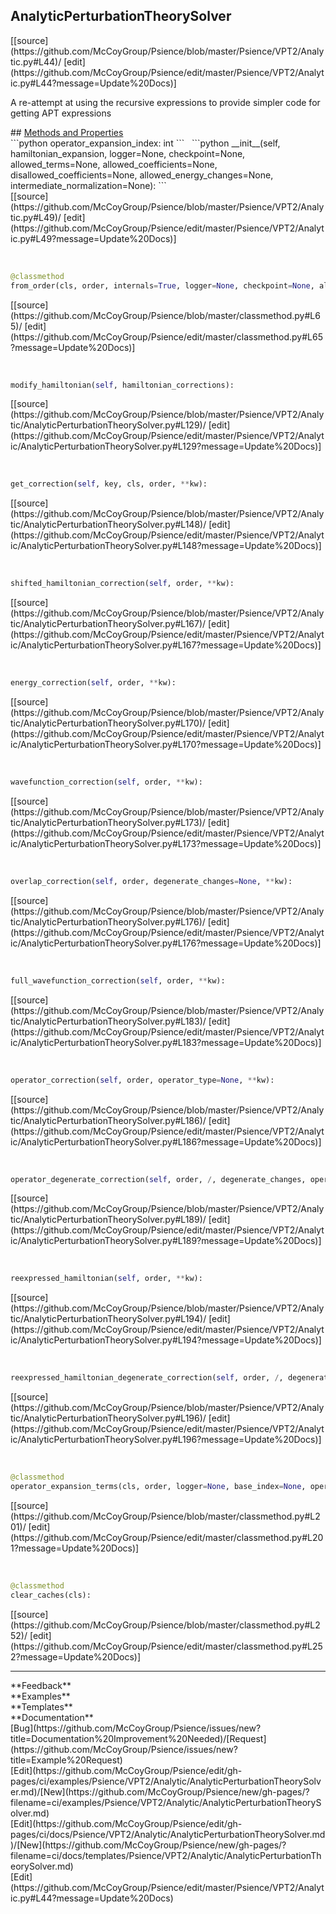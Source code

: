 ## <a id="Psience.VPT2.Analytic.AnalyticPerturbationTheorySolver">AnalyticPerturbationTheorySolver</a> 

<div class="docs-source-link" markdown="1">
[[source](https://github.com/McCoyGroup/Psience/blob/master/Psience/VPT2/Analytic.py#L44)/
[edit](https://github.com/McCoyGroup/Psience/edit/master/Psience/VPT2/Analytic.py#L44?message=Update%20Docs)]
</div>

A re-attempt at using the recursive expressions
to provide simpler code for getting APT expressions







<div class="collapsible-section">
 <div class="collapsible-section collapsible-section-header" markdown="1">
## <a class="collapse-link" data-toggle="collapse" href="#methods" markdown="1"> Methods and Properties</a> <a class="float-right" data-toggle="collapse" href="#methods"><i class="fa fa-chevron-down"></i></a>
 </div>
 <div class="collapsible-section collapsible-section-body collapse show" id="methods" markdown="1">
 ```python
operator_expansion_index: int
```
<a id="Psience.VPT2.Analytic.AnalyticPerturbationTheorySolver.__init__" class="docs-object-method">&nbsp;</a> 
```python
__init__(self, hamiltonian_expansion, logger=None, checkpoint=None, allowed_terms=None, allowed_coefficients=None, disallowed_coefficients=None, allowed_energy_changes=None, intermediate_normalization=None): 
```
<div class="docs-source-link" markdown="1">
[[source](https://github.com/McCoyGroup/Psience/blob/master/Psience/VPT2/Analytic.py#L49)/
[edit](https://github.com/McCoyGroup/Psience/edit/master/Psience/VPT2/Analytic.py#L49?message=Update%20Docs)]
</div>


<a id="Psience.VPT2.Analytic.AnalyticPerturbationTheorySolver.from_order" class="docs-object-method">&nbsp;</a> 
```python
@classmethod
from_order(cls, order, internals=True, logger=None, checkpoint=None, allowed_terms=None, allowed_coefficients=None, disallowed_coefficients=None, allowed_energy_changes=None, intermediate_normalization=None): 
```
<div class="docs-source-link" markdown="1">
[[source](https://github.com/McCoyGroup/Psience/blob/master/classmethod.py#L65)/
[edit](https://github.com/McCoyGroup/Psience/edit/master/classmethod.py#L65?message=Update%20Docs)]
</div>


<a id="Psience.VPT2.Analytic.AnalyticPerturbationTheorySolver.modify_hamiltonian" class="docs-object-method">&nbsp;</a> 
```python
modify_hamiltonian(self, hamiltonian_corrections): 
```
<div class="docs-source-link" markdown="1">
[[source](https://github.com/McCoyGroup/Psience/blob/master/Psience/VPT2/Analytic/AnalyticPerturbationTheorySolver.py#L129)/
[edit](https://github.com/McCoyGroup/Psience/edit/master/Psience/VPT2/Analytic/AnalyticPerturbationTheorySolver.py#L129?message=Update%20Docs)]
</div>


<a id="Psience.VPT2.Analytic.AnalyticPerturbationTheorySolver.get_correction" class="docs-object-method">&nbsp;</a> 
```python
get_correction(self, key, cls, order, **kw): 
```
<div class="docs-source-link" markdown="1">
[[source](https://github.com/McCoyGroup/Psience/blob/master/Psience/VPT2/Analytic/AnalyticPerturbationTheorySolver.py#L148)/
[edit](https://github.com/McCoyGroup/Psience/edit/master/Psience/VPT2/Analytic/AnalyticPerturbationTheorySolver.py#L148?message=Update%20Docs)]
</div>


<a id="Psience.VPT2.Analytic.AnalyticPerturbationTheorySolver.shifted_hamiltonian_correction" class="docs-object-method">&nbsp;</a> 
```python
shifted_hamiltonian_correction(self, order, **kw): 
```
<div class="docs-source-link" markdown="1">
[[source](https://github.com/McCoyGroup/Psience/blob/master/Psience/VPT2/Analytic/AnalyticPerturbationTheorySolver.py#L167)/
[edit](https://github.com/McCoyGroup/Psience/edit/master/Psience/VPT2/Analytic/AnalyticPerturbationTheorySolver.py#L167?message=Update%20Docs)]
</div>


<a id="Psience.VPT2.Analytic.AnalyticPerturbationTheorySolver.energy_correction" class="docs-object-method">&nbsp;</a> 
```python
energy_correction(self, order, **kw): 
```
<div class="docs-source-link" markdown="1">
[[source](https://github.com/McCoyGroup/Psience/blob/master/Psience/VPT2/Analytic/AnalyticPerturbationTheorySolver.py#L170)/
[edit](https://github.com/McCoyGroup/Psience/edit/master/Psience/VPT2/Analytic/AnalyticPerturbationTheorySolver.py#L170?message=Update%20Docs)]
</div>


<a id="Psience.VPT2.Analytic.AnalyticPerturbationTheorySolver.wavefunction_correction" class="docs-object-method">&nbsp;</a> 
```python
wavefunction_correction(self, order, **kw): 
```
<div class="docs-source-link" markdown="1">
[[source](https://github.com/McCoyGroup/Psience/blob/master/Psience/VPT2/Analytic/AnalyticPerturbationTheorySolver.py#L173)/
[edit](https://github.com/McCoyGroup/Psience/edit/master/Psience/VPT2/Analytic/AnalyticPerturbationTheorySolver.py#L173?message=Update%20Docs)]
</div>


<a id="Psience.VPT2.Analytic.AnalyticPerturbationTheorySolver.overlap_correction" class="docs-object-method">&nbsp;</a> 
```python
overlap_correction(self, order, degenerate_changes=None, **kw): 
```
<div class="docs-source-link" markdown="1">
[[source](https://github.com/McCoyGroup/Psience/blob/master/Psience/VPT2/Analytic/AnalyticPerturbationTheorySolver.py#L176)/
[edit](https://github.com/McCoyGroup/Psience/edit/master/Psience/VPT2/Analytic/AnalyticPerturbationTheorySolver.py#L176?message=Update%20Docs)]
</div>


<a id="Psience.VPT2.Analytic.AnalyticPerturbationTheorySolver.full_wavefunction_correction" class="docs-object-method">&nbsp;</a> 
```python
full_wavefunction_correction(self, order, **kw): 
```
<div class="docs-source-link" markdown="1">
[[source](https://github.com/McCoyGroup/Psience/blob/master/Psience/VPT2/Analytic/AnalyticPerturbationTheorySolver.py#L183)/
[edit](https://github.com/McCoyGroup/Psience/edit/master/Psience/VPT2/Analytic/AnalyticPerturbationTheorySolver.py#L183?message=Update%20Docs)]
</div>


<a id="Psience.VPT2.Analytic.AnalyticPerturbationTheorySolver.operator_correction" class="docs-object-method">&nbsp;</a> 
```python
operator_correction(self, order, operator_type=None, **kw): 
```
<div class="docs-source-link" markdown="1">
[[source](https://github.com/McCoyGroup/Psience/blob/master/Psience/VPT2/Analytic/AnalyticPerturbationTheorySolver.py#L186)/
[edit](https://github.com/McCoyGroup/Psience/edit/master/Psience/VPT2/Analytic/AnalyticPerturbationTheorySolver.py#L186?message=Update%20Docs)]
</div>


<a id="Psience.VPT2.Analytic.AnalyticPerturbationTheorySolver.operator_degenerate_correction" class="docs-object-method">&nbsp;</a> 
```python
operator_degenerate_correction(self, order, /, degenerate_changes, operator_type=None, **kw): 
```
<div class="docs-source-link" markdown="1">
[[source](https://github.com/McCoyGroup/Psience/blob/master/Psience/VPT2/Analytic/AnalyticPerturbationTheorySolver.py#L189)/
[edit](https://github.com/McCoyGroup/Psience/edit/master/Psience/VPT2/Analytic/AnalyticPerturbationTheorySolver.py#L189?message=Update%20Docs)]
</div>


<a id="Psience.VPT2.Analytic.AnalyticPerturbationTheorySolver.reexpressed_hamiltonian" class="docs-object-method">&nbsp;</a> 
```python
reexpressed_hamiltonian(self, order, **kw): 
```
<div class="docs-source-link" markdown="1">
[[source](https://github.com/McCoyGroup/Psience/blob/master/Psience/VPT2/Analytic/AnalyticPerturbationTheorySolver.py#L194)/
[edit](https://github.com/McCoyGroup/Psience/edit/master/Psience/VPT2/Analytic/AnalyticPerturbationTheorySolver.py#L194?message=Update%20Docs)]
</div>


<a id="Psience.VPT2.Analytic.AnalyticPerturbationTheorySolver.reexpressed_hamiltonian_degenerate_correction" class="docs-object-method">&nbsp;</a> 
```python
reexpressed_hamiltonian_degenerate_correction(self, order, /, degenerate_changes, **kw): 
```
<div class="docs-source-link" markdown="1">
[[source](https://github.com/McCoyGroup/Psience/blob/master/Psience/VPT2/Analytic/AnalyticPerturbationTheorySolver.py#L196)/
[edit](https://github.com/McCoyGroup/Psience/edit/master/Psience/VPT2/Analytic/AnalyticPerturbationTheorySolver.py#L196?message=Update%20Docs)]
</div>


<a id="Psience.VPT2.Analytic.AnalyticPerturbationTheorySolver.operator_expansion_terms" class="docs-object-method">&nbsp;</a> 
```python
@classmethod
operator_expansion_terms(cls, order, logger=None, base_index=None, operator_type=None): 
```
<div class="docs-source-link" markdown="1">
[[source](https://github.com/McCoyGroup/Psience/blob/master/classmethod.py#L201)/
[edit](https://github.com/McCoyGroup/Psience/edit/master/classmethod.py#L201?message=Update%20Docs)]
</div>


<a id="Psience.VPT2.Analytic.AnalyticPerturbationTheorySolver.clear_caches" class="docs-object-method">&nbsp;</a> 
```python
@classmethod
clear_caches(cls): 
```
<div class="docs-source-link" markdown="1">
[[source](https://github.com/McCoyGroup/Psience/blob/master/classmethod.py#L252)/
[edit](https://github.com/McCoyGroup/Psience/edit/master/classmethod.py#L252?message=Update%20Docs)]
</div>
 </div>
</div>












---


<div markdown="1" class="text-secondary">
<div class="container">
  <div class="row">
   <div class="col" markdown="1">
**Feedback**   
</div>
   <div class="col" markdown="1">
**Examples**   
</div>
   <div class="col" markdown="1">
**Templates**   
</div>
   <div class="col" markdown="1">
**Documentation**   
</div>
   <div class="col" markdown="1">
   
</div>
   <div class="col" markdown="1">
   
</div>
   <div class="col" markdown="1">
   
</div>
</div>
  <div class="row">
   <div class="col" markdown="1">
[Bug](https://github.com/McCoyGroup/Psience/issues/new?title=Documentation%20Improvement%20Needed)/[Request](https://github.com/McCoyGroup/Psience/issues/new?title=Example%20Request)   
</div>
   <div class="col" markdown="1">
[Edit](https://github.com/McCoyGroup/Psience/edit/gh-pages/ci/examples/Psience/VPT2/Analytic/AnalyticPerturbationTheorySolver.md)/[New](https://github.com/McCoyGroup/Psience/new/gh-pages/?filename=ci/examples/Psience/VPT2/Analytic/AnalyticPerturbationTheorySolver.md)   
</div>
   <div class="col" markdown="1">
[Edit](https://github.com/McCoyGroup/Psience/edit/gh-pages/ci/docs/Psience/VPT2/Analytic/AnalyticPerturbationTheorySolver.md)/[New](https://github.com/McCoyGroup/Psience/new/gh-pages/?filename=ci/docs/templates/Psience/VPT2/Analytic/AnalyticPerturbationTheorySolver.md)   
</div>
   <div class="col" markdown="1">
[Edit](https://github.com/McCoyGroup/Psience/edit/master/Psience/VPT2/Analytic.py#L44?message=Update%20Docs)   
</div>
   <div class="col" markdown="1">
   
</div>
   <div class="col" markdown="1">
   
</div>
   <div class="col" markdown="1">
   
</div>
</div>
</div>
</div>
